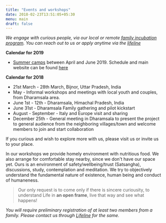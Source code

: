 ```yaml
---
title: "Events and workshops"
date: 2018-02-23T13:51:05+05:30
menu: main
draft: false 
---
```


_We engage with curious people, via our local or remote [family incubation program](/incubation). You can reach out to us or apply anytime via the [lifeline](/lifeline)_

**Calendar for 2019**

- [Summer camps](/post/2019-summer-camp/) between April and June 2019. Schedule and main website can be found [here](http://camp.lifemaker.us)

**Calendar for 2018**

- 21st March - 28th March, Bijnor, Uttar Pradesh, India
- May - Informal workshops and meetings with local youth and couples, from Dharamsala area.
- June 1st - 12th - Dharamsala, Himachal Pradesh, India
- June 31st - Dharamsala Family gathering and pilot kickstart
- August - September - Italy and Europe visit and sharing
- December 25th - General meeting in Dharamsala to present the project to general audience from the neighboring villages/town and welcome members to join and start collaboration

If you curious and wish to explore more with us, please visit us or invite us to your place.

In our workshops we provide homely environment with nutritious food. We also arrange for comfortable stay nearby, since we don't have our space yet. Ours is an environment of safety/wellbeing/trust (Satsangha), discussions, study, contemplation and meditation. We try to objectively understand the fundamental nature of existence, human being and conduct of humaneness. 

> Our only request is to come only if there is sincere curiousity, to understand Life in **an open frame**, live that way and see what happens!

*You will require preliminary registration of at least two members from a family. Please contact us through [Lifeline](/lifeline) for the same.*
